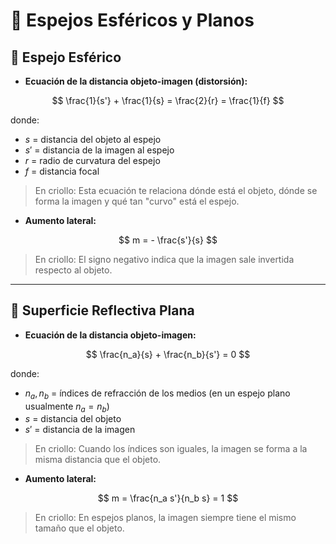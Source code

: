 # 📘 Espejos Esféricos y Planos

## 🔹 Espejo Esférico

- **Ecuación de la distancia objeto-imagen (distorsión):**

$$
\frac{1}{s'} + \frac{1}{s} = \frac{2}{r} = \frac{1}{f}
$$

donde:  
- $s$ = distancia del objeto al espejo  
- $s'$ = distancia de la imagen al espejo  
- $r$ = radio de curvatura del espejo  
- $f$ = distancia focal

> En criollo: Esta ecuación te relaciona dónde está el objeto, dónde se forma la imagen y qué tan "curvo" está el espejo.

- **Aumento lateral:**

$$
m = - \frac{s'}{s}
$$

> En criollo: El signo negativo indica que la imagen sale invertida respecto al objeto.

---

## 🔹 Superficie Reflectiva Plana

- **Ecuación de la distancia objeto-imagen:**

$$
\frac{n_a}{s} + \frac{n_b}{s'} = 0
$$

donde:  
- $n_a, n_b$ = índices de refracción de los medios (en un espejo plano usualmente $n_a = n_b$)  
- $s$ = distancia del objeto  
- $s'$ = distancia de la imagen

> En criollo: Cuando los índices son iguales, la imagen se forma a la misma distancia que el objeto.

- **Aumento lateral:**

$$
m = \frac{n_a s'}{n_b s} = 1
$$

> En criollo: En espejos planos, la imagen siempre tiene el mismo tamaño que el objeto.